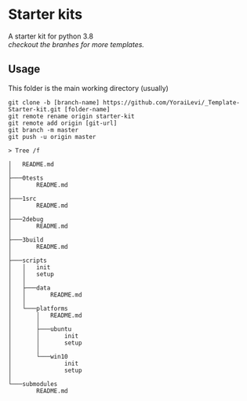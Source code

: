# **Starter kits**

A starter kit for
python 3.8  
_checkout the branhes for more templates._

## **Usage**

This folder is the main working directory (usually)

```git
git clone -b [branch-name] https://github.com/YoraiLevi/_Template-Starter-kit.git [folder-name]
git remote rename origin starter-kit
git remote add origin [git-url]
git branch -m master
git push -u origin master
```

`> Tree /f`  

```no-language
│   README.md
│
├───0tests
│       README.md
│
├───1src
│       README.md
│
├───2debug
│       README.md
│
├───3build
│       README.md
│
├───scripts
│   │   init
│   │   setup
│   │
│   ├───data
│   │       README.md
│   │
│   └───platforms
│       │   README.md
│       │
│       ├───ubuntu
│       │       init
│       │       setup
│       │
│       └───win10
│               init
│               setup
│
└───submodules
        README.md
```
